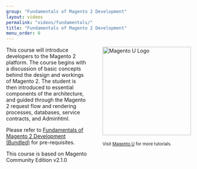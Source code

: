 ```yaml
---
group: "Fundamentals of Magento 2 Development"
layout: videos
permalink: "videos/fundamentals/"
title: "Fundamentals of Magento 2 Development"
menu_order: 0
---
```

<div style="float:right; margin: 0 0 20px 40px;">
  <a href="https://u.magento.com/"><img src="magento-u-logo.png" width="241" alt="Magento U Logo" /></a>
  <br /><br />
  <small>Visit <a href="https://u.magento.com/">Magento U</a> for more tutorials.</small>
</div>

This course will introduce developers to the Magento 2 platform. The course begins with a discussion of basic concepts behind the design and workings of Magento 2. The student is then introduced to essential components of the architecture, and guided through the Magento 2 request flow and rendering processes, databases, service contracts, and Adminhtml.

Please refer to <a href="https://u.magento.com/fundamentals-of-magento-2-development">Fundamentals of Magento 2 Development (Bundled)</a> for pre-requisites.

This course is based on Magento Community Edition v2.1.0
